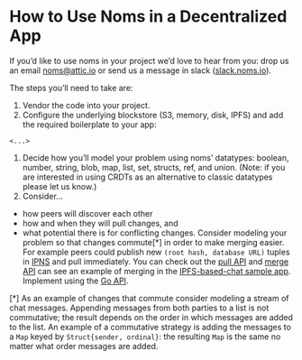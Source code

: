 # How to Use Noms in a Decentralized App

If you’d like to use noms in your project we’d love to hear from you:
drop us an email [noms@attic.io](mailto:noms@attic.io) or send us a
message in slack ([slack.noms.io](http://slack.noms.io)).

The steps you’ll need to take are:

1. Vendor the code into your project. 
1. Configure the underlying blockstore (S3, memory, disk, IPFS) and add
  the required boilerplate to your app:
```
<...>
```
1. Decide how you’ll model your problem using noms’ datatypes: boolean,
  number, string, blob, map, list, set, structs, ref, and
  union. (Note: if you are interested in using CRDTs as an alternative
  to classic datatypes please let us know.)
1. Consider...
  * how peers will discover each other
  * how and when they will pull changes, and 
  * what potential there is for conflicting changes. Consider modeling
    your problem so that changes commute[*] in order to make merging
    easier. For example peers could publish new `(root hash, database
    URL)` tuples in
    [IPNS](https://github.com/ipfs/examples/tree/master/examples/ipns)
    and pull immediately. You can check out the [pull
    API](../../go/datas/pull.go) and [merge API](../../go/merge/) can
    see an example of merging in the [IPFS-based-chat sample
    app](../../samples/go/ifs-chat/pubsub.go).  Implement using the
    [Go API](../go-tour.md).


[*] As an example of changes that commute consider modeling a stream
    of chat messages. Appending messages from both parties to a list
    is not commutative; the result depends on the order in which
    messages are added to the list. An example of a commutative
    strategy is adding the messages to a `Map` keyed by
    `Struct{sender, ordinal}`: the resulting `Map` is the same no
    matter what order messages are added.
